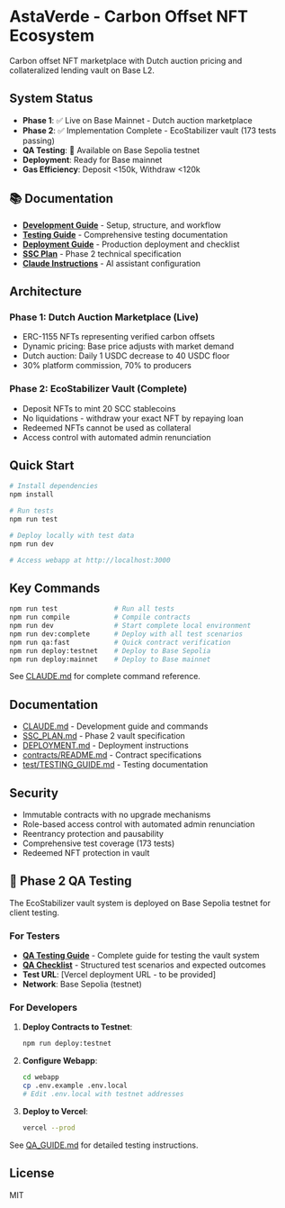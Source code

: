 # AstaVerde - Carbon Offset NFT Ecosystem

Carbon offset NFT marketplace with Dutch auction pricing and collateralized lending vault on Base L2.

## System Status

- **Phase 1**: ✅ Live on Base Mainnet - Dutch auction marketplace
- **Phase 2**: ✅ Implementation Complete - EcoStabilizer vault (173 tests passing)
- **QA Testing**: 🧪 Available on Base Sepolia testnet
- **Deployment**: Ready for Base mainnet
- **Gas Efficiency**: Deposit <150k, Withdraw <120k

## 📚 Documentation

- **[Development Guide](./DEV_GUIDE.md)** - Setup, structure, and workflow
- **[Testing Guide](./TESTING.md)** - Comprehensive testing documentation
- **[Deployment Guide](./DEPLOYMENT.md)** - Production deployment and checklist
- **[SSC Plan](./SSC_PLAN.md)** - Phase 2 technical specification
- **[Claude Instructions](./CLAUDE.md)** - AI assistant configuration

## Architecture

### Phase 1: Dutch Auction Marketplace (Live)

- ERC-1155 NFTs representing verified carbon offsets
- Dynamic pricing: Base price adjusts with market demand
- Dutch auction: Daily 1 USDC decrease to 40 USDC floor
- 30% platform commission, 70% to producers

### Phase 2: EcoStabilizer Vault (Complete)

- Deposit NFTs to mint 20 SCC stablecoins
- No liquidations - withdraw your exact NFT by repaying loan
- Redeemed NFTs cannot be used as collateral
- Access control with automated admin renunciation

## Quick Start

```bash
# Install dependencies
npm install

# Run tests
npm run test

# Deploy locally with test data
npm run dev

# Access webapp at http://localhost:3000
```

## Key Commands

```bash
npm run test              # Run all tests
npm run compile           # Compile contracts
npm run dev               # Start complete local environment
npm run dev:complete      # Deploy with all test scenarios
npm run qa:fast           # Quick contract verification
npm run deploy:testnet    # Deploy to Base Sepolia
npm run deploy:mainnet    # Deploy to Base mainnet
```

See [CLAUDE.md](CLAUDE.md) for complete command reference.

## Documentation

- [CLAUDE.md](CLAUDE.md) - Development guide and commands
- [SSC_PLAN.md](SSC_PLAN.md) - Phase 2 vault specification
- [DEPLOYMENT.md](DEPLOYMENT.md) - Deployment instructions
- [contracts/README.md](contracts/README.md) - Contract specifications
- [test/TESTING_GUIDE.md](test/TESTING_GUIDE.md) - Testing documentation

## Security

- Immutable contracts with no upgrade mechanisms
- Role-based access control with automated admin renunciation
- Reentrancy protection and pausability
- Comprehensive test coverage (173 tests)
- Redeemed NFT protection in vault

## 🧪 Phase 2 QA Testing

The EcoStabilizer vault system is deployed on Base Sepolia testnet for client testing.

### For Testers

- **[QA Testing Guide](./QA_GUIDE.md)** - Complete guide for testing the vault system
- **[QA Checklist](./QA_CHECKLIST.md)** - Structured test scenarios and expected outcomes
- **Test URL**: [Vercel deployment URL - to be provided]
- **Network**: Base Sepolia (testnet)

### For Developers

1. **Deploy Contracts to Testnet**:
   ```bash
   npm run deploy:testnet
   ```

2. **Configure Webapp**:
   ```bash
   cd webapp
   cp .env.example .env.local
   # Edit .env.local with testnet addresses
   ```

3. **Deploy to Vercel**:
   ```bash
   vercel --prod
   ```

See [QA_GUIDE.md](./QA_GUIDE.md) for detailed testing instructions.

## License

MIT
